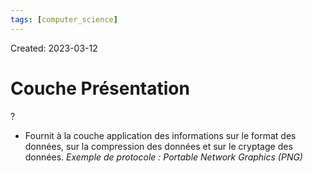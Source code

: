 ```yaml
---
tags: [computer_science] 
---
```

Created: 2023-03-12

# Couche Présentation
?
- Fournit à la couche application des informations sur le format des données, sur la compression des données et sur le cryptage des données. *Exemple de protocole : Portable Network Graphics (PNG)*
